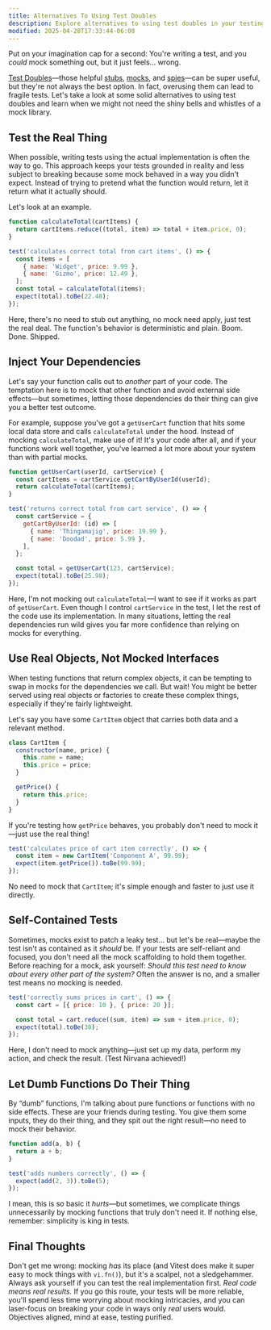 ```yaml
---
title: Alternatives To Using Test Doubles
description: Explore alternatives to using test doubles in your testing strategy.
modified: 2025-04-28T17:33:44-06:00
---
```


Put on your imagination cap for a second: You're writing a test, and you _could_ mock something out, but it just feels… wrong.

[Test Doubles](test-doubles.md)—those helpful [stubs](stubs.md), [mocks](mocks.md), and [spies](spies.md)—can be super useful, but they're not always the best option. In fact, overusing them can lead to fragile tests. Let's take a look at some solid alternatives to using test doubles and learn when we might not need the shiny bells and whistles of a mock library.

## Test the Real Thing

When possible, writing tests using the actual implementation is often the way to go. This approach keeps your tests grounded in reality and less subject to breaking because some mock behaved in a way you didn't expect. Instead of trying to pretend what the function would return, let it return what it actually should.

Let's look at an example.

```javascript
function calculateTotal(cartItems) {
  return cartItems.reduce((total, item) => total + item.price, 0);
}

test('calculates correct total from cart items', () => {
  const items = [
    { name: 'Widget', price: 9.99 },
    { name: 'Gizmo', price: 12.49 },
  ];
  const total = calculateTotal(items);
  expect(total).toBe(22.48);
});
```

Here, there's no need to stub out anything, no mock need apply, just test the real deal. The function's behavior is deterministic and plain. Boom. Done. Shipped.

## Inject Your Dependencies

Let's say your function calls out to _another_ part of your code. The temptation here is to mock that other function and avoid external side effects—but sometimes, letting those dependencies do their thing can give you a better test outcome.

For example, suppose you've got a `getUserCart` function that hits some local data store and calls `calculateTotal` under the hood. Instead of mocking `calculateTotal`, make use of it! It's your code after all, and if your functions work well together, you've learned a lot more about your system than with partial mocks.

```javascript
function getUserCart(userId, cartService) {
  const cartItems = cartService.getCartByUserId(userId);
  return calculateTotal(cartItems);
}

test('returns correct total from cart service', () => {
  const cartService = {
    getCartByUserId: (id) => [
      { name: 'Thingamajig', price: 19.99 },
      { name: 'Doodad', price: 5.99 },
    ],
  };

  const total = getUserCart(123, cartService);
  expect(total).toBe(25.98);
});
```

Here, I'm not mocking out `calculateTotal`—I want to see if it works as part of `getUserCart`. Even though I control `cartService` in the test, I let the rest of the code use its implementation. In many situations, letting the real dependencies run wild gives you far more confidence than relying on mocks for everything.

## Use Real Objects, Not Mocked Interfaces

When testing functions that return complex objects, it can be tempting to swap in mocks for the dependencies we call. But wait! You might be better served using real objects or factories to create these complex things, especially if they're fairly lightweight.

Let's say you have some `CartItem` object that carries both data and a relevant method.

```javascript
class CartItem {
  constructor(name, price) {
    this.name = name;
    this.price = price;
  }

  getPrice() {
    return this.price;
  }
}
```

If you're testing how `getPrice` behaves, you probably don't need to mock it—just use the real thing!

```javascript
test('calculates price of cart item correctly', () => {
  const item = new CartItem('Component A', 99.99);
  expect(item.getPrice()).toBe(99.99);
});
```

No need to mock that `CartItem`; it's simple enough and faster to just use it directly.

## Self-Contained Tests

Sometimes, mocks exist to patch a leaky test… but let's be real—maybe the test isn't as contained as it _should_ be. If your tests are self-reliant and focused, you don't need all the mock scaffolding to hold them together. Before reaching for a mock, ask yourself: _Should this test need to know about every other part of the system?_ Often the answer is no, and a smaller test means no mocking is needed.

```javascript
test('correctly sums prices in cart', () => {
  const cart = [{ price: 10 }, { price: 20 }];

  const total = cart.reduce((sum, item) => sum + item.price, 0);
  expect(total).toBe(30);
});
```

Here, I don't need to mock anything—just set up my data, perform my action, and check the result. (Test Nirvana achieved!)

## Let Dumb Functions Do Their Thing

By “dumb” functions, I'm talking about pure functions or functions with no side effects. These are your friends during testing. You give them some inputs, they do their thing, and they spit out the right result—no need to mock their behavior.

```javascript
function add(a, b) {
  return a + b;
}

test('adds numbers correctly', () => {
  expect(add(2, 3)).toBe(5);
});
```

I mean, this is so basic it _hurts_—but sometimes, we complicate things unnecessarily by mocking functions that truly don't need it. If nothing else, remember: simplicity is king in tests.

## Final Thoughts

Don't get me wrong: mocking _has_ its place (and Vitest does make it super easy to mock things with `vi.fn()`), but it's a scalpel, not a sledgehammer. Always ask yourself if you can test the real implementation first. _Real code means real results._ If you go this route, your tests will be more reliable, you'll spend less time worrying about mocking intricacies, and you can laser-focus on breaking your code in ways only _real_ users would. Objectives aligned, mind at ease, testing purified.
